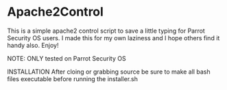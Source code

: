 # Apache2Control
This is a simple apache2 control script to save a little typing for Parrot Security OS users.
I made this for my own laziness and I hope others find it handy also. Enjoy!

NOTE: ONLY tested on Parrot Security OS

INSTALLATION
After cloing or grabbing source be sure to make all bash files executable before running the installer.sh
